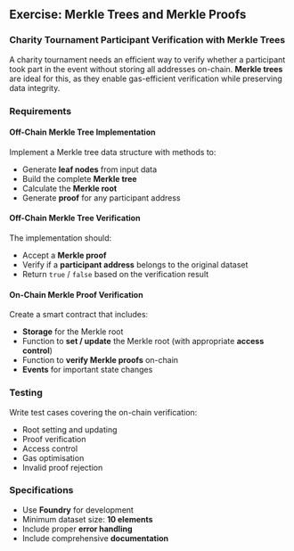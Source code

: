 ## Exercise: Merkle Trees and Merkle Proofs

### Charity Tournament Participant Verification with Merkle Trees

A charity tournament needs an efficient way to verify whether a participant 
took part in the event without storing all addresses on-chain.
**Merkle trees** are ideal for this, as they enable gas-efficient verification while preserving data integrity.

### Requirements

#### Off-Chain Merkle Tree Implementation

Implement a Merkle tree data structure with methods to:

* Generate **leaf nodes** from input data
* Build the complete **Merkle tree**
* Calculate the **Merkle root**
* Generate **proof** for any participant address

#### Off-Chain Merkle Tree Verification

The implementation should:

* Accept a **Merkle proof**
* Verify if a **participant address** belongs to the original dataset
* Return `true` / `false` based on the verification result

#### On-Chain Merkle Proof Verification

Create a smart contract that includes:

* **Storage** for the Merkle root
* Function to **set / update** the Merkle root (with appropriate **access control**)
* Function to **verify Merkle proofs** on-chain
* **Events** for important state changes

### Testing

Write test cases covering the on-chain verification:

* Root setting and updating
* Proof verification
* Access control
* Gas optimisation
* Invalid proof rejection

### Specifications

* Use **Foundry** for development
* Minimum dataset size: **10 elements**
* Include proper **error handling**
* Include comprehensive **documentation**
